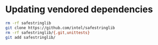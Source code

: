 # Updating vendored dependencies

```bash
rm -rf safestringlib
git clone https://github.com/intel/safestringlib
rm -rf safestringlib/{.git,unittests}
git add safestringlib/
```
